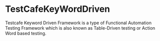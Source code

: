 # TestCafeKeyWordDriven
Testcafe Keyword Driven Framework is a type of Functional Automation Testing Framework which is also known as Table-Driven testing or Action Word based testing.
